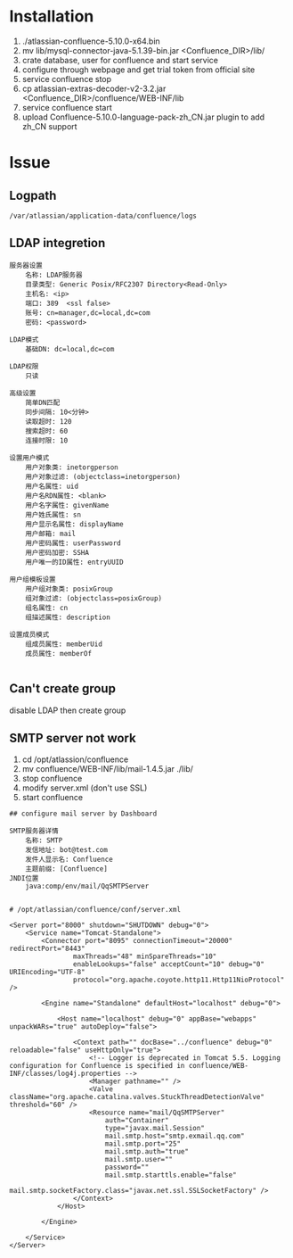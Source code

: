 # Installation
1. ./atlassian-confluence-5.10.0-x64.bin
2. mv lib/mysql-connector-java-5.1.39-bin.jar   <Confluence_DIR>/lib/
3. crate database, user for confluence and start service 
4. configure through webpage and get trial token from official site
5. service confluence stop
6. cp atlassian-extras-decoder-v2-3.2.jar  <Confluence_DIR>/confluence/WEB-INF/lib
7. service confluence start
8. upload  Confluence-5.10.0-language-pack-zh_CN.jar plugin to add zh_CN support


# Issue
## Logpath
    /var/atlassian/application-data/confluence/logs

## LDAP integretion
```
服务器设置
	名称: LDAP服务器
	目录类型: Generic Posix/RFC2307 Directory<Read-Only>
	主机名: <ip>
	端口: 389  <ssl false>
	账号: cn=manager,dc=local,dc=com
	密码: <password>

LDAP模式
	基础DN: dc=local,dc=com
	
LDAP权限
	只读

高级设置
	简单DN匹配
	同步间隔: 10<分钟>
	读取超时: 120
	搜索超时: 60
	连接时限: 10

设置用户模式
	用户对象类: inetorgperson
	用户对象过滤: (objectclass=inetorgperson)
	用户名属性: uid
	用户名RDN属性: <blank>
	用户名字属性: givenName
	用户姓氏属性: sn
	用户显示名属性: displayName
	用户邮箱: mail
	用户密码属性: userPassword
	用户密码加密: SSHA
	用户唯一的ID属性: entryUUID

用户组模板设置
	用户组对象类: posixGroup
	组对象过滤: (objectclass=posixGroup)
	组名属性: cn
	组描述属性: description

设置成员模式
	组成员属性: memberUid
	成员属性: memberOf
 
```

## Can't create group
disable LDAP then create group
      
## SMTP server not work
 

1. cd /opt/atlassion/confluence
2. mv confluence/WEB-INF/lib/mail-1.4.5.jar  ./lib/
3. stop confluence
4. modify server.xml (don't use SSL)
5. start confluence  

```
## configure mail server by Dashboard

SMTP服务器详情
	名称: SMTP
	发信地址: bot@test.com
	发件人显示名: Confluence
	主题前缀: [Confluence]
JNDI位置
	java:comp/env/mail/QqSMTPServer
	
```
  
```
# /opt/atlassian/confluence/conf/server.xml

<Server port="8000" shutdown="SHUTDOWN" debug="0">
    <Service name="Tomcat-Standalone">
        <Connector port="8095" connectionTimeout="20000" redirectPort="8443"
                maxThreads="48" minSpareThreads="10"
                enableLookups="false" acceptCount="10" debug="0" URIEncoding="UTF-8"
                protocol="org.apache.coyote.http11.Http11NioProtocol" />

        <Engine name="Standalone" defaultHost="localhost" debug="0">

            <Host name="localhost" debug="0" appBase="webapps" unpackWARs="true" autoDeploy="false">

                <Context path="" docBase="../confluence" debug="0" reloadable="false" useHttpOnly="true">
                    <!-- Logger is deprecated in Tomcat 5.5. Logging configuration for Confluence is specified in confluence/WEB-INF/classes/log4j.properties -->
                    <Manager pathname="" />
                    <Valve className="org.apache.catalina.valves.StuckThreadDetectionValve" threshold="60" />
                    <Resource name="mail/QqSMTPServer"
                        auth="Container"
                        type="javax.mail.Session"
                        mail.smtp.host="smtp.exmail.qq.com"
                        mail.smtp.port="25"
                        mail.smtp.auth="true"
                        mail.smtp.user=""
                        password=""
                        mail.smtp.starttls.enable="false"
                        mail.smtp.socketFactory.class="javax.net.ssl.SSLSocketFactory" />
                </Context>
            </Host>

        </Engine>

    </Service>
</Server>
```



